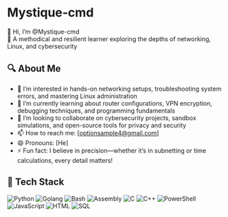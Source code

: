 # Mystique-cmd

👋 Hi, I’m @Mystique-cmd  
🚀 A methodical and resilient learner exploring the depths of networking, Linux, and cybersecurity  

## 🔍 About Me  
- 👀 I’m interested in hands-on networking setups, troubleshooting system errors, and mastering Linux administration  
- 🌱 I’m currently learning about router configurations, VPN encryption, debugging techniques, and programming fundamentals  
- 💞️ I’m looking to collaborate on cybersecurity projects, sandbox simulations, and open-source tools for privacy and security  
- 📫 How to reach me: [optionsample4@gmail.com]  
- 😄 Pronouns: [He]  
- ⚡ Fun fact: I believe in precision—whether it’s in subnetting or time calculations, every detail matters!  

<!--- Mystique-cmd/Mystique-cmd is a ✨ special ✨ repository because its `README.md` (this file) appears on your GitHub profile. You can click the Preview link to take a look at your changes. --->  
## 🧰 Tech Stack

![Python](https://img.shields.io/badge/-Python-3776AB?logo=python&logoColor=white&style=flat)
![Golang](https://img.shields.io/badge/-Go-00ADD8?logo=go&logoColor=white&style=flat)
![Bash](https://img.shields.io/badge/-Bash-4EAA25?logo=gnubash&logoColor=white&style=flat)
![Assembly](https://img.shields.io/badge/-Assembly-6E4C13?style=flat)
![C](https://img.shields.io/badge/-C-A8B9CC?logo=c&logoColor=white&style=flat)
![C++](https://img.shields.io/badge/-C++-00599C?logo=c%2B%2B&logoColor=white&style=flat)
![PowerShell](https://img.shields.io/badge/-PowerShell-5391FE?logo=powershell&logoColor=white&style=flat)
![JavaScript](https://img.shields.io/badge/-JavaScript-F7DF1E?logo=javascript&logoColor=black&style=flat)
![HTML](https://img.shields.io/badge/-HTML-E34F26?logo=html5&logoColor=white&style=flat)
![SQL](https://img.shields.io/badge/-SQL-4479A1?logo=mysql&logoColor=white&style=flat)

